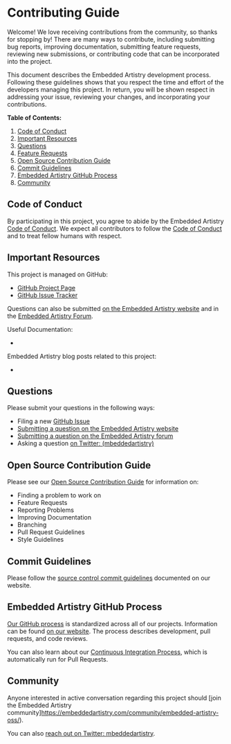# Contributing Guide

Welcome! We love receiving contributions from the community, so thanks for stopping by! There are many ways to contribute, including submitting bug reports, improving documentation, submitting feature requests, reviewing new submissions, or contributing code that can be incorporated into the project.

This document describes the Embedded Artistry development process. Following these guidelines shows that you respect the time and effort of the developers managing this project. In return, you will be shown respect in addressing your issue, reviewing your changes, and incorporating your contributions.

**Table of Contents:**

1. [Code of Conduct](#code-of-conduct)
2. [Important Resources](#important-resources)
3. [Questions](#questions)
4. [Feature Requests](#feature-requests)
5. [Open Source Contribution Guide](#open-source-contribution-guide)
6. [Commit Guidelines](#commit-guidelines)
7. [Embedded Artistry GitHub Process](#embedded-artistry-github-process)
8. [Community](#community)

## Code of Conduct

By participating in this project, you agree to abide by the Embedded Artistry [Code of Conduct](CODE_OF_CONDUCT.md). We expect all contributors to follow the [Code of Conduct](CODE_OF_CONDUCT.md) and to treat fellow humans with respect.

## Important Resources

This project is managed on GitHub:

* [GitHub Project Page]()
* [GitHub Issue Tracker]()

Questions can also be submitted [on the Embedded Artistry website](https://embeddedartistry.com/contact) and in the [Embedded Artistry Forum](https://embeddedartistry.com/community/embedded-artistry-oss/).

Useful Documentation:

* 

Embedded Artistry blog posts related to this project:

* 

## Questions

Please submit your questions in the following ways:

* Filing a new [GitHub Issue]()
* [Submitting a question on the Embedded Artistry website](https://embeddedartistry.com/contact)
* [Submitting a question on the Embedded Artistry forum](https://embeddedartistry.com/community/embedded-artistry-oss/)
* Asking a question [on Twitter: (mbeddedartistry)](https://twitter.com/mbeddedartistry/)

## Open Source Contribution Guide

Please see our [Open Source Contribution Guide](https://embeddedartistry.com/fieldatlas/open-source-contribution-guide/) for information on:

* Finding a problem to work on
* Feature Requests
* Reporting Problems
* Improving Documentation
* Branching
* Pull Request Guidelines
* Style Guidelines

## Commit Guidelines

Please follow the [source control commit guidelines](https://embeddedartistry.com/fieldatlas/source-control-commit-guidelines/) documented on our website.

## Embedded Artistry GitHub Process

[Our GitHub process](https://embeddedartistry.com/fieldatlas/embedded-artistrys-github-process/) is standardized across all of our projects. Information can be found [on our website](https://embeddedartistry.com/fieldatlas/embedded-artistrys-github-process/). The process describes development, pull requests, and code reviews. 

You can also learn about our [Continuous Integration Process](https://embeddedartistry.com/fieldatlas/embedded-artistrys-continuous-integration-process/), which is automatically run for Pull Requests.

## Community

Anyone interested in active conversation regarding this project should [join the Embedded Artistry community]https://embeddedartistry.com/community/embedded-artistry-oss/).

You can also [reach out on Twitter: mbeddedartistry](https://twitter.com/mbeddedartistry/).
